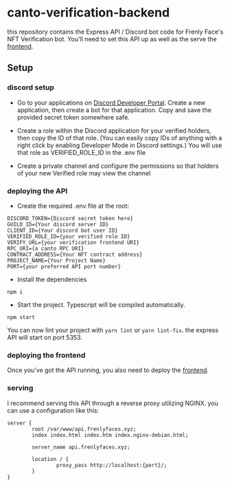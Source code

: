 # canto-verification-backend

this repository contains the Express API / Discord bot code for Frenly Face's NFT Verification bot. You'll need to set this API up as well as the serve the [frontend](https://github.com/frenlyfaces/verify-frontend).

## Setup

### discord setup

-   Go to your applications on [Discord Developer Portal](https://discord.com/developers/applications). Create a new application, then create a bot for that application. Copy and save the provided secret token somewhere safe.

-   Create a role within the Discord application for your verified holders, then copy the ID of that role. (You can easily copy IDs of anything with a right click by enabling Developer Mode in Discord settings.) You will use that role as VERIFIED_ROLE_ID in the .env file

-   Create a private channel and configure the permissions so that holders of your new Verified role may view the channel

### deploying the API

-   Create the required .env file at the root:

```
DISCORD_TOKEN={Discord secret token here}
GUILD_ID={Your discord server ID}
CLIENT_ID={Your discord bot user ID}
VERIFIED_ROLE_ID={your verified role ID}
VERIFY_URL={your verification frontend URI}
RPC_URI={a canto RPC URI}
CONTRACT_ADDRESS={Your NFT contract address}
PROJECT_NAME={Your Project Name}
PORT={your preferred API port number}
```

-   Install the dependencies

`npm i`

-   Start the project. Typescript will be compiled automatically.

`npm start`

You can now lint your project with `yarn lint` or `yarn lint-fix`. the express API will start on port 5353.

### deploying the frontend

Once you've got the API running, you also need to deploy the [frontend](https://github.com/frenlyfaces/verify-frontend).

### serving

I recommend serving this API through a reverse proxy utilizing NGINX. you can use a configuration like this:

```
server {
        root /var/www/api.frenlyfaces.xyz;
        index index.html index.htm index.nginx-debian.html;

        server_name api.frenlyfaces.xyz;

        location / {
                proxy_pass http://localhost:{port}/;
        }
}

```
